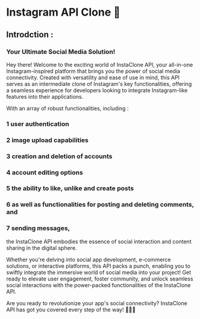 # Instagram API Clone 🌟
  ## Introdction :
  ### Your Ultimate Social Media Solution!
  Hey there! Welcome to the exciting world of InstaClone API, your all-in-one Instagram-inspired platform that brings you the power of social media connectivity. Created with versatility and ease of use in mind, this API serves as an intermediate clone of Instagram's key functionalities, offering a seamless experience for developers looking to integrate Instagram-like features into their applications.
  
  With an array of robust functionalities, including :
  ### 1 user authentication
  ### 2 image upload capabilities
  ### 3 creation and deletion of accounts
  ### 4 account editing options
  ### 5 the ability to like, unlike and create posts
  ### 6 as well as functionalities for posting and deleting comments, and 
  ### 7 sending messages,
  the InstaClone API embodies the essence of social interaction and content sharing in the digital sphere.
  
  Whether you're delving into social app development, e-commerce solutions, or interactive platforms, this API packs a punch, enabling you to swiftly integrate the immersive world of social media into your project! Get ready to elevate user engagement, foster community, and unlock seamless social interactions with the power-packed functionalities of the InstaClone API.
  
  Are you ready to revolutionize your app's social connectivity? InstaClone API has got you covered every step of the way! 📸💬🚀
